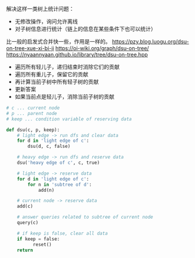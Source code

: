 解决这样一类树上统计问题：

- 无修改操作，询问允许离线
- 对子树信息进行统计（链上的信息在某些条件下也可以统计）

比一般的启发式合并快一些，作用是一样的。
https://pzy.blog.luogu.org/dsu-on-tree-xue-xi-bi-ji
https://oi-wiki.org/graph/dsu-on-tree/
https://nyaannyaan.github.io/library/tree/dsu-on-tree.hpp

- 遍历所有轻儿子，递归结束时消除它们的贡献
- 遍历所有重儿子，保留它的贡献
- 再计算当前子树中所有轻子树的贡献
- 更新答案
- 如果当前点是轻儿子，消除当前子树的贡献

```py
# c ... current node
# p ... parent node
# keep ... condition variable of reserving data

def dsu(c, p, keep):
    # light edge -> run dfs and clear data
    for d in 'light edge of c':
        dsu(d, c, false)

    # heavy edge -> run dfs and reserve data
    dsu('heavy edge of c', c, true)

    # light edge -> reserve data
    for d in 'light edge of c':
        for n in 'subtree of d':
            add(n)

    # current node -> reserve data
    add(c)

    # answer queries related to subtree of current node
    query(c)

    # if keep is false, clear all data
    if keep = false:
          reset()
    return
```
